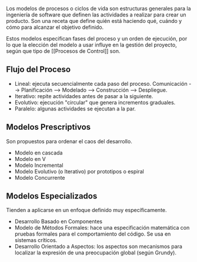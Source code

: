 Los modelos de procesos o ciclos de vida son estructuras generales para la ingeniería de software que definen las actividades a realizar para crear un producto. Son una receta que define quién está haciendo qué, cuándo y cómo para alcanzar el objetivo definido.

Estos modelos especifican fases del proceso y un orden de ejecución, por lo que la elección del modelo a usar influye en la gestión del proyecto, según que tipo de [[Procesos de Control]] son.

## Flujo del Proceso

- Lineal: ejecuta secuencialmente cada paso del proceso.
  Comunicación --> Planificación --> Modelado --> Construcción --> Despliegue.
- Iterativo: repite actividades antes de pasar a la siguiente.
- Evolutivo: ejecución "circular" que genera incrementos graduales.
- Paralelo: algunas actividades se ejecutan a la par.

## Modelos Prescriptivos

Son propuestos para ordenar el caos del desarrollo.

- Modelo en cascada
- Modelo en V
- Modelo Incremental
- Modelo Evolutivo (o Iterativo) por prototipos o espiral
- Modelo Concurrente

## Modelos Especializados

Tienden a aplicarse en un enfoque definido muy específicamente.

- Desarrollo Basado en Componentes
- Modelo de Métodos Formales: hace una especificación matemática con pruebas formales para el comportamiento del código. Se usa en sistemas críticos.
- Desarrollo Orientado a Aspectos: los aspectos son mecanismos para localizar la expresión de una preocupación global (según Grundy).
